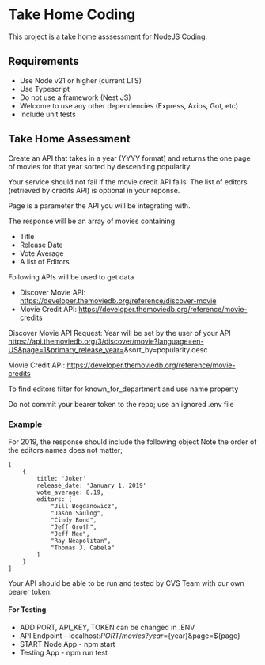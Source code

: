 # Take Home Coding
This project is a take home asssessment for NodeJS Coding.

## Requirements
- Use Node v21 or higher (current LTS)
- Use Typescript
- Do not use a framework (Nest JS)
- Welcome to use any other dependencies (Express, Axios, Got, etc)
- Include unit tests

## Take Home Assessment
Create an API that takes in a year (YYYY format) and returns the one page of movies for that year sorted by descending popularity. 

Your service should not fail if the movie credit API fails. The list of editors (retrieved by credits API) is optional in your reponse.

Page is a parameter the API you will be integrating with.

The response will be an array of movies containing
- Title
- Release Date
- Vote Average
- A list of Editors

Following APIs will be used to get data
- Discover Movie API: https://developer.themoviedb.org/reference/discover-movie
- Movie Credit API: https://developer.themoviedb.org/reference/movie-credits

Discover Movie API Request: 
Year will be set by the user of your API
https://api.themoviedb.org/3/discover/movie?language=en-US&page=1&primary_release_year=<YEAR>&sort_by=popularity.desc

Movie Credit API: 
https://developer.themoviedb.org/reference/movie-credits 

To find editors filter for known_for_department and use name property

Do not commit your bearer token to the repo; use an ignored .env file

### Example

For 2019, the response should include the following object
Note the order of the  editors names does not matter;
```
[
    {
        title: 'Joker'
        release_date: 'January 1, 2019'
        vote_average: 8.19,
        editors: [
            "Jill Bogdanowicz",
            "Jason Saulog",
            "Cindy Bond",
            "Jeff Groth",
            "Jeff Mee",
            "Ray Neapolitan",
            "Thomas J. Cabela"
        ]
    }
]
```
Your API should be able to be run and tested by CVS Team with our own bearer token.
#### For Testing
- ADD PORT, API_KEY, TOKEN can be changed in .ENV
- API Endpoint - localhost:${PORT}/movies?year=${year}&page=${page}
- START Node App - npm start
- Testing App - npm run test

